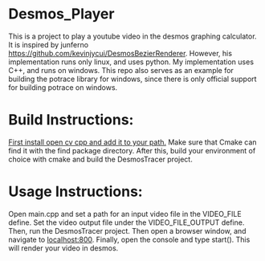 # Desmos_Player
This is a project to play a youtube video in the desmos graphing calculator. It is inspired by junferno https://github.com/kevinjycui/DesmosBezierRenderer. However, his implementation runs only linux, and uses python. My implementation uses C++, and runs on windows. This repo also serves as an example for building the potrace library for windows, since there is only official support for building potrace on windows. 
# Build Instructions:
[First install open cv cpp and add it to your path.](https://docs.opencv.org/3.4/da/df6/tutorial_py_table_of_contents_setup.html) Make sure that Cmake can find it with the find package directory. After this, build your environment of choice with cmake and build the DesmosTracer project. 
# Usage Instructions:
Open main.cpp and set a path for an input video file in the VIDEO_FILE define. Set the video output file under the VIDEO_FILE_OUTPUT define. Then, run the DesmosTracer project. Then open a browser window, and navigate to [localhost:800](localhost:8000). Finally, open the console and type start(). This will render your video in desmos.
